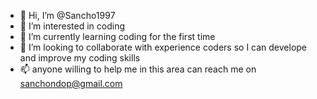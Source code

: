 - 👋 Hi, I’m @Sancho1997
- 👀 I’m interested in coding
- 🌱 I’m currently learning coding for the first time
- 💞️ I’m looking to collaborate with experience coders so I can develope and improve my coding skills
- 📫 anyone willing to help me in this area can reach me on sanchondop@gmail.com


<!---
Sancho1997/Sancho1997 is a ✨ special ✨ repository because its `README.md` (this file) appears on your GitHub profile.
You can click the Preview link to take a look at your changes.
--->

